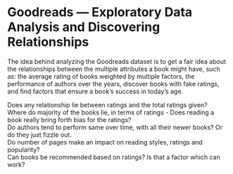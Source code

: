 # Goodreads — Exploratory Data Analysis and Discovering Relationships
The idea behind analyzing the Goodreads dataset is to get a fair idea about the relationships between the multiple attributes a book might have, such as: the average rating of books weighted by multiple factors, the performance of authors over the years, discover books with fake ratings, and find factors that ensure a book’s success in today’s age.

Does any relationship lie between ratings and the total ratings given?<br>
Where do majority of the books lie, in terms of ratings - Does reading a book really bring forth bias for the ratings?<br>
Do authors tend to perform same over time, with all their newer books? Or do they just fizzle out.<br>
Do number of pages make an impact on reading styles, ratings and popularity?<br>
Can books be recommended based on ratings? Is that a factor which can work?
